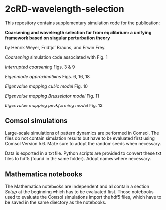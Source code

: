 # 2cRD-wavelength-selection
This repository contains supplementary simulation code for the publication:

__Coarsening and wavelength selection far from equilibrium:
a unifying framework based on singular perturbation theory__

by Henrik Weyer, Fridtjof Brauns, and Erwin Frey.

_Coarsening_ simulation code associated with Fig. 1

_Interrupted coarsening_ Figs. 3 & 9

_Eigenmode approximations_ Figs. 6, 16, 18

_Eigenvalue mapping cubic model_ Fig. 10

_Eigenvalue mapping Brusselator model_ Fig. 11

_Eigenvalue mapping peakforming model_ Fig. 12

## Comsol simulations
Large-scale simulations of pattern dynamics are performed in Comsol. The files do not contain simulation results but have to be evaluated first using Comsol Version 5.6.
Make sure to adopt the random seeds when necessary.

Data is exported in a txt file. Python scripts are provided to convert these txt files to hdf5 (found in the same folder). Adopt names where necessary.

## Mathematica notebooks
The Mathematica notebooks are independent and all contain a section _Setup_ at the beginning which has to be evaluated first.
Those notebooks used to evaluate the Comsol simulations import the hdf5 files, which have to be saved in the same directory as the notebooks.
